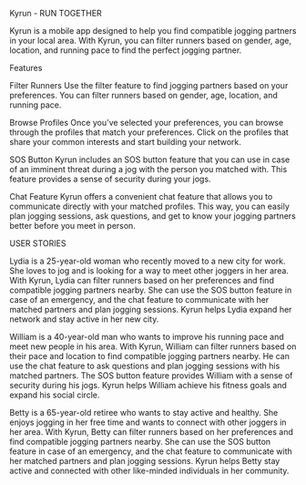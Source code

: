 
Kyrun - RUN TOGETHER

Kyrun is a mobile app designed to help you find compatible jogging partners in your local area. With Kyrun, you can filter runners based on gender, age, location, and running pace to find the perfect jogging partner.

Features

Filter Runners
Use the filter feature to find jogging partners based on your preferences. You can filter runners based on gender, age, location, and running pace.

Browse Profiles
Once you've selected your preferences, you can browse through the profiles that match your preferences. Click on the profiles that share your common interests and start building your network.

SOS Button
Kyrun includes an SOS button feature that you can use in case of an imminent threat during a jog with the person you matched with. This feature provides a sense of security during your jogs.

Chat Feature
Kyrun offers a convenient chat feature that allows you to communicate directly with your matched profiles. This way, you can easily plan jogging sessions, ask questions, and get to know your jogging partners better before you meet in person.


USER STORIES

Lydia is a 25-year-old woman who recently moved to a new city for work. She loves to jog and is looking for a way to meet other joggers in her area. With Kyrun, Lydia can filter runners based on her preferences and find compatible jogging partners nearby. She can use the SOS button feature in case of an emergency, and the chat feature to communicate with her matched partners and plan jogging sessions. Kyrun helps Lydia expand her network and stay active in her new city.

William is a 40-year-old man who wants to improve his running pace and meet new people in his area. With Kyrun, William can filter runners based on their pace and location to find compatible jogging partners nearby. He can use the chat feature to ask questions and plan jogging sessions with his matched partners. The SOS button feature provides William with a sense of security during his jogs. Kyrun helps William achieve his fitness goals and expand his social circle.

Betty is a 65-year-old retiree who wants to stay active and healthy. She enjoys jogging in her free time and wants to connect with other joggers in her area. With Kyrun, Betty can filter runners based on her preferences and find compatible jogging partners nearby. She can use the SOS button feature in case of an emergency, and the chat feature to communicate with her matched partners and plan jogging sessions. Kyrun helps Betty stay active and connected with other like-minded individuals in her community.